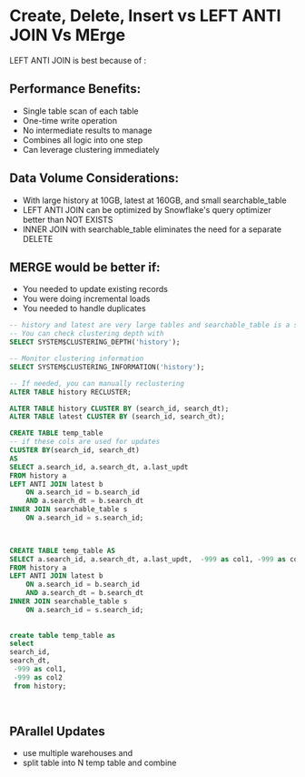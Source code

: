 # Create, Delete, Insert vs LEFT ANTI JOIN Vs MErge

LEFT ANTI JOIN  is best because of :
## Performance Benefits:
* Single table scan of each table
* One-time write operation
* No intermediate results to manage
* Combines all logic into one step
* Can leverage clustering immediately


## Data Volume Considerations:
* With large history at 10GB, latest at 160GB, and small searchable_table
* LEFT ANTI JOIN can be optimized by Snowflake's query optimizer better than NOT EXISTS
* INNER JOIN with searchable_table eliminates the need for a separate DELETE


## MERGE would be better if:
* You needed to update existing records
* You were doing incremental loads
* You needed to handle duplicates



```sql
-- history and latest are very large tables and searchable_table is a small table
-- You can check clustering depth with
SELECT SYSTEM$CLUSTERING_DEPTH('history');

-- Monitor clustering information
SELECT SYSTEM$CLUSTERING_INFORMATION('history');

-- If needed, you can manually reclustering
ALTER TABLE history RECLUSTER;

ALTER TABLE history CLUSTER BY (search_id, search_dt);
ALTER TABLE latest CLUSTER BY (search_id, search_dt);

CREATE TABLE temp_table 
-- if these cols are used for updates
CLUSTER BY(search_id, search_dt) 
AS
SELECT a.search_id, a.search_dt, a.last_updt
FROM history a
LEFT ANTI JOIN latest b
    ON a.search_id = b.search_id 
    AND a.search_dt = b.search_dt
INNER JOIN searchable_table s 
    ON a.search_id = s.search_id;
    


CREATE TABLE temp_table AS
SELECT a.search_id, a.search_dt, a.last_updt,  -999 as col1, -999 as col2 
FROM history a
LEFT ANTI JOIN latest b
    ON a.search_id = b.search_id 
    AND a.search_dt = b.search_dt
INNER JOIN searchable_table s 
    ON a.search_id = s.search_id;
    
    
create table temp_table as 
select  
search_id, 
search_dt,
 -999 as col1,
 -999 as col2 
 from history;    
 
 
```

## PArallel Updates
- use multiple warehouses and
- split table into N temp table and combine
